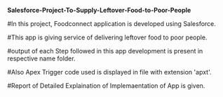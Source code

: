 **Salesforce-Project-To-Supply-Leftover-Food-to-Poor-People**

#In this project, Foodconnect application is developed using Salesforce.

#This app is giving service of delivering leftover food to poor people.

#output of each Step followed in this app development is present in respective name folder.

#Also Apex Trigger code used is displayed in file with extension 'apxt'.

#Report of Detailed Explaination of Implemaentation of App is given.

